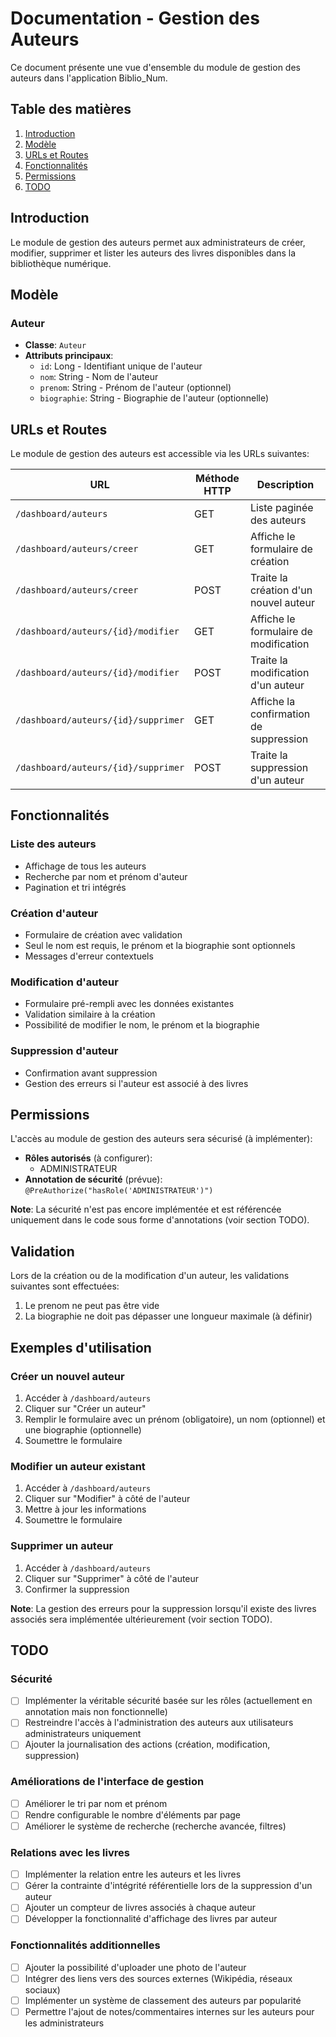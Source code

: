 # Documentation - Gestion des Auteurs

Ce document présente une vue d'ensemble du module de gestion des auteurs dans l'application Biblio_Num.

## Table des matières
1. [Introduction](#introduction)
2. [Modèle](#modèle)
3. [URLs et Routes](#urls-et-routes)
4. [Fonctionnalités](#fonctionnalités)
5. [Permissions](#permissions)
6. [TODO](#todo)

## Introduction

Le module de gestion des auteurs permet aux administrateurs de créer, modifier, supprimer et lister les auteurs des livres disponibles dans la bibliothèque numérique.

## Modèle

### Auteur
- **Classe**: `Auteur`
- **Attributs principaux**:
  - `id`: Long - Identifiant unique de l'auteur
  - `nom`: String - Nom de l'auteur
  - `prenom`: String - Prénom de l'auteur (optionnel)
  - `biographie`: String - Biographie de l'auteur (optionnelle)

## URLs et Routes

Le module de gestion des auteurs est accessible via les URLs suivantes:

| URL                            | Méthode HTTP | Description                              |
|--------------------------------|-------------|------------------------------------------|
| `/dashboard/auteurs`           | GET         | Liste paginée des auteurs                |
| `/dashboard/auteurs/creer`     | GET         | Affiche le formulaire de création        |
| `/dashboard/auteurs/creer`     | POST        | Traite la création d'un nouvel auteur    |
| `/dashboard/auteurs/{id}/modifier` | GET    | Affiche le formulaire de modification    |
| `/dashboard/auteurs/{id}/modifier` | POST   | Traite la modification d'un auteur       |
| `/dashboard/auteurs/{id}/supprimer` | GET   | Affiche la confirmation de suppression   |
| `/dashboard/auteurs/{id}/supprimer` | POST  | Traite la suppression d'un auteur        |

## Fonctionnalités

### Liste des auteurs
- Affichage de tous les auteurs
- Recherche par nom et prénom d'auteur
- Pagination et tri intégrés

### Création d'auteur
- Formulaire de création avec validation
- Seul le nom est requis, le prénom et la biographie sont optionnels
- Messages d'erreur contextuels

### Modification d'auteur
- Formulaire pré-rempli avec les données existantes
- Validation similaire à la création
- Possibilité de modifier le nom, le prénom et la biographie

### Suppression d'auteur
- Confirmation avant suppression
- Gestion des erreurs si l'auteur est associé à des livres

## Permissions

L'accès au module de gestion des auteurs sera sécurisé (à implémenter):

- **Rôles autorisés** (à configurer): 
  - ADMINISTRATEUR
- **Annotation de sécurité** (prévue): `@PreAuthorize("hasRole('ADMINISTRATEUR')")`

**Note**: La sécurité n'est pas encore implémentée et est référencée uniquement dans le code sous forme d'annotations (voir section TODO).

## Validation

Lors de la création ou de la modification d'un auteur, les validations suivantes sont effectuées:

1. Le prenom ne peut pas être vide
2. La biographie ne doit pas dépasser une longueur maximale (à définir)

## Exemples d'utilisation

### Créer un nouvel auteur
1. Accéder à `/dashboard/auteurs`
2. Cliquer sur "Créer un auteur"
3. Remplir le formulaire avec un prénom (obligatoire), un nom (optionnel) et une biographie (optionnelle)
4. Soumettre le formulaire

### Modifier un auteur existant
1. Accéder à `/dashboard/auteurs`
2. Cliquer sur "Modifier" à côté de l'auteur
3. Mettre à jour les informations
4. Soumettre le formulaire

### Supprimer un auteur
1. Accéder à `/dashboard/auteurs`
2. Cliquer sur "Supprimer" à côté de l'auteur
3. Confirmer la suppression

**Note**: La gestion des erreurs pour la suppression lorsqu'il existe des livres associés sera implémentée ultérieurement (voir section TODO).

## TODO

### Sécurité
- [ ] Implémenter la véritable sécurité basée sur les rôles (actuellement en annotation mais non fonctionnelle)
- [ ] Restreindre l'accès à l'administration des auteurs aux utilisateurs administrateurs uniquement
- [ ] Ajouter la journalisation des actions (création, modification, suppression)

### Améliorations de l'interface de gestion
- [ ] Améliorer le tri par nom et prénom
- [ ] Rendre configurable le nombre d'éléments par page
- [ ] Améliorer le système de recherche (recherche avancée, filtres)

### Relations avec les livres
- [ ] Implémenter la relation entre les auteurs et les livres
- [ ] Gérer la contrainte d'intégrité référentielle lors de la suppression d'un auteur
- [ ] Ajouter un compteur de livres associés à chaque auteur
- [ ] Développer la fonctionnalité d'affichage des livres par auteur

### Fonctionnalités additionnelles
- [ ] Ajouter la possibilité d'uploader une photo de l'auteur
- [ ] Intégrer des liens vers des sources externes (Wikipédia, réseaux sociaux)
- [ ] Implémenter un système de classement des auteurs par popularité
- [ ] Permettre l'ajout de notes/commentaires internes sur les auteurs pour les administrateurs
